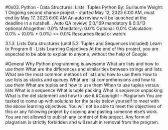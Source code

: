 #0x03. Python - Data Structures: Lists, Tuples
Python
 By: Guillaume
 Weight: 1
 Ongoing second chance project - started May 12, 2023 6:00 AM, must end by May 17, 2023 6:00 AM
 An auto review will be launched at the deadline
In a nutshell…
Auto QA review: 0.0/169 mandatory & 0.0/13 optional
Altogether:  0.0%
Mandatory: 0.0%
Optional: 0.0%
Calculation:  0.0% + (0.0% * 0.0%)  == 0.0%
Resources
Read or watch:

3.1.3. Lists
Data structures (until 5.3. Tuples and Sequences included)
Learn to Program 6 : Lists
Learning Objectives
At the end of this project, you are expected to be able to explain to anyone, without the help of Google:

#General
Why Python programming is awesome
What are lists and how to use them
What are the differences and similarities between strings and lists
What are the most common methods of lists and how to use them
How to use lists as stacks and queues
What are list comprehensions and how to use them
What are tuples and how to use them
When to use tuples versus lists
What is a sequence
What is tuple packing
What is sequence unpacking
What is the del statement and how to use it
#Copyright - Plagiarism
You are tasked to come up with solutions for the tasks below yourself to meet with the above learning objectives.
You will not be able to meet the objectives of this or any following project by copying and pasting someone else’s work.
You are not allowed to publish any content of this project.
Any form of plagiarism is strictly forbidden and will result in removal from the program.
